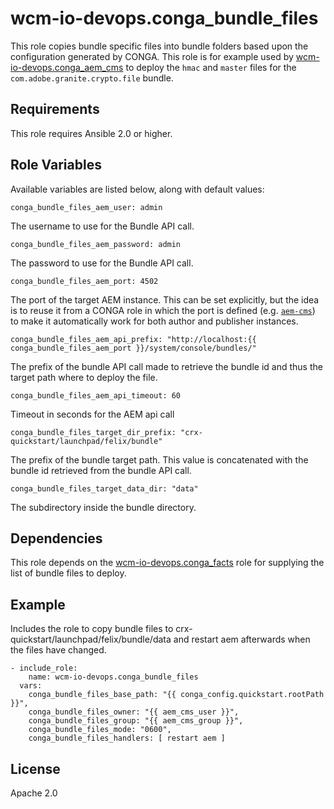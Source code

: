 # wcm-io-devops.conga_bundle_files

This role copies bundle specific files into bundle folders based upon
the configuration generated by CONGA. This role is for example used by
[wcm-io-devops.conga_aem_cms](https://github.com/wcm-io-devops/ansible-conga-aem-cms) to deploy the `hmac` and `master` files for the
`com.adobe.granite.crypto.file` bundle.

## Requirements

This role requires Ansible 2.0 or higher.

## Role Variables

Available variables are listed below, along with default values:

    conga_bundle_files_aem_user: admin

The username to use for the Bundle API call.

    conga_bundle_files_aem_password: admin

The password to use for the Bundle API call.

    conga_bundle_files_aem_port: 4502

The port of the target AEM instance. This can be set
explicitly, but the idea is to reuse it from a CONGA role in which the
port is defined (e.g.
[`aem-cms`](https://github.com/wcm-io-devops/conga-aem-definitions/blob/develop/conga-aem-definitions/src/main/roles/aem-cms.yaml))
to make it automatically work for both author and publisher instances.

    conga_bundle_files_aem_api_prefix: "http://localhost:{{ conga_bundle_files_aem_port }}/system/console/bundles/"

The prefix of the bundle API call made to retrieve the bundle id and
thus the target path where to deploy the file.

    conga_bundle_files_aem_api_timeout: 60

Timeout in seconds for the AEM api call

    conga_bundle_files_target_dir_prefix: "crx-quickstart/launchpad/felix/bundle"
    
The prefix of the bundle target path. This value is concatenated with
the bundle id retrieved from the bundle API call.
    
    conga_bundle_files_target_data_dir: "data"

The subdirectory inside the bundle directory.

## Dependencies

This role depends on the
[wcm-io-devops.conga_facts](https://github.com/wcm-io-devops/ansible-conga-facts) role
for supplying the list of bundle files to deploy.

## Example

Includes the role to copy bundle files to
crx-quickstart/launchpad/felix/bundle<id>/data and restart aem
afterwards when the files have changed.

    - include_role: 
        name: wcm-io-devops.conga_bundle_files
      vars: 
        conga_bundle_files_base_path: "{{ conga_config.quickstart.rootPath }}",
        conga_bundle_files_owner: "{{ aem_cms_user }}",
        conga_bundle_files_group: "{{ aem_cms_group }}",
        conga_bundle_files_mode: "0600",
        conga_bundle_files_handlers: [ restart aem ]

## License

Apache 2.0
